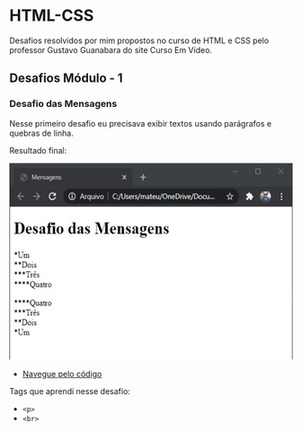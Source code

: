 # HTML-CSS

Desafios resolvidos por mim propostos no curso de HTML e CSS pelo professor Gustavo Guanabara do site Curso Em Vídeo.

## Desafios Módulo - 1

### Desafio das Mensagens

Nesse primeiro desafio eu precisava exibir textos usando parágrafos e quebras de linha.

Resultado final:

<img src=/screenshots/modulo-1/desafio001.jpg width="570" height="350">

* [Navegue pelo código](https://github.com/techmateus/html-css/blob/main/modulo-1/001-desafio-mensagens/index.html)

Tags que aprendi nesse desafio:
* ```<p>```
* ```<br>```
